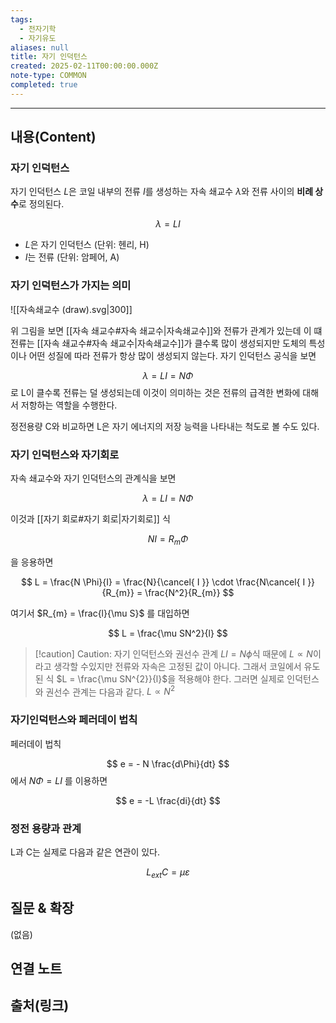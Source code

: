 ```yaml
---
tags:
  - 전자기학
  - 자기유도
aliases: null
title: 자기 인덕턴스
created: 2025-02-11T00:00:00.000Z
note-type: COMMON
completed: true
---
```


---

## 내용(Content)

### 자기 인덕턴스

자기 인덕턴스 $L$은 코일 내부의 전류 $I$를 생성하는 자속 쇄교수 $\lambda$와 전류 사이의 **비례 상수**로 정의된다.

$$
\lambda = L I
$$

- $L$은 자기 인덕턴스 (단위: 헨리, H)
- $I$는 전류 (단위: 암페어, A)

### 자기 인덕턴스가 가지는 의미

![[자속쇄교수 (draw).svg|300]]

위 그림을 보면 [[자속 쇄교수#자속 쇄교수|자속쇄교수]]와 전류가 관계가 있는데 이 떄 전류는 [[자속 쇄교수#자속 쇄교수|자속쇄교수]]가 클수록 많이 생성되지만 도체의 특성이나 어떤 성질에 따라 전류가 항상 많이 생성되지 않는다. 자기 인덕턴스 공식을 보면

$$
\lambda = L I = N \Phi
$$
로 L이 클수록 전류는 덜 생성되는데 이것이 의미하는 것은 전류의 급격한 변화에 대해서 저항하는 역할을 수행한다.

정전용량 C와 비교하면 L은 자기 에너지의 저장 능력을 나타내는 척도로 볼 수도 있다.

### 자기 인덕턴스와 자기회로

자속 쇄교수와 자기 인덕턴스의 관계식을 보면

$$
\lambda = L I = N \Phi
$$

이것과 [[자기 회로#자기 회로|자기회로]] 식

$$
N I = R_{m} \Phi
$$

을 응용하면

$$
L = \frac{N \Phi}{I} = \frac{N}{\cancel{ I }} \cdot  \frac{N\cancel{ I }}{R_{m}} = \frac{N^2}{R_{m}}
$$

여기서 $R_{m} = \frac{l}{\mu S}$ 를 대입하면

$$
L = \frac{\mu SN^2}{l}
$$

>[!caution] Caution: 자기 인덕턴스와 권선수 관계
>$LI = N \phi$식 때문에 $L \propto N$이라고 생각할 수있지만 전류와 자속은 고정된 값이 아니다. 그래서 코일에서 유도된 식 $L = \frac{\mu SN^{2}}{l}$을 적용해야 한다. 그러면 실제로 인덕턴스와 권선수 관계는 다음과 같다.
>$L \propto N^{2}$

### 자기인덕턴스와 페러데이 법칙

페러데이 법칙

$$
e = - N \frac{d\Phi}{dt}
$$
에서 $N\Phi = LI$ 를 이용하면

$$
e = -L \frac{di}{dt}
$$


### 정전 용량과 관계

L과 C는 실제로 다음과 같은 연관이 있다.

$$
L_{ext}C = \mu\varepsilon
$$


## 질문 & 확장

(없음)

## 연결 노트

## 출처(링크)





